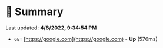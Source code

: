 # 📖 Summary
Last updated: **4/8/2022, 9:34:54 PM**

- `GET` [https://google.com](https://google.com) - **Up** (576ms)
